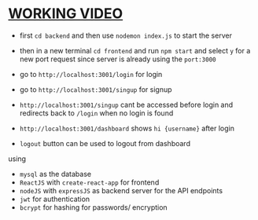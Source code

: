# [WORKING VIDEO](https://www.youtube.com/watch?v=y6UadtT-T3U)

- first `cd backend` and then use `nodemon index.js` to start the server
- then in a new terminal `cd frontend` and run `npm start` and select `y` for a new port request since server is already using the `port:3000`

- go to `http://localhost:3001/login` for login
- go to `http://localhost:3001/singup` for signup
- `http://localhost:3001/singup` cant be accessed before login and redirects back to `/login` when no login is found
- `http://localhost:3001/dashboard` shows `hi {username}` after login
- `logout` button can be used to logout from dashboard

using 
  -   `mysql` as the database
  -   `ReactJS` with `create-react-app` for frontend
  -   `nodeJS` with `expressJS` as backend server for the API endpoints
  -   `jwt` for authentication
  -   `bcrypt` for hashing for passwords/ encryption
